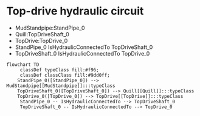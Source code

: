 # Top-drive hydraulic circuit
- MudStandpipe:StandPipe_0
- Quill:TopDriveShaft_0
- TopDrive:TopDrive_0
- StandPipe_0 IsHydraulicConnectedTo TopDriveShaft_0
- TopDriveShaft_0 IsHydraulicConnectedTo TopDrive_0
```mermaid
flowchart TD
	 classDef typeClass fill:#f96;
	 classDef classClass fill:#9dd0ff;
	StandPipe_0([StandPipe_0]) --> MudStandpipe[[MudStandpipe]]:::typeClass
	TopDriveShaft_0([TopDriveShaft_0]) --> Quill[[Quill]]:::typeClass
	TopDrive_0([TopDrive_0]) --> TopDrive[[TopDrive]]:::typeClass
	 StandPipe_0 -- IsHydraulicConnectedTo --> TopDriveShaft_0 
	 TopDriveShaft_0 -- IsHydraulicConnectedTo --> TopDrive_0 
```
